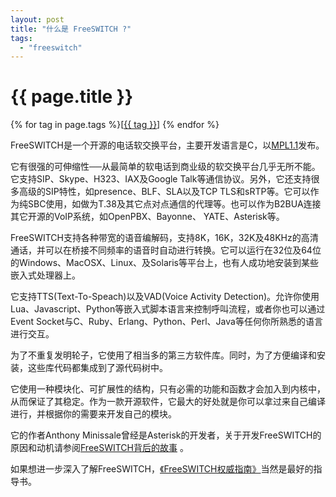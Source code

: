 ```yaml
---
layout: post
title: "什么是 FreeSWITCH ?"
tags:
  - "freeswitch"
---
```


# {{ page.title }}

<div class="tags">
{% for tag in page.tags %}[<a class="tag" href="/tags.html#{{ tag }}">{{ tag }}</a>] {% endfor %}
</div>


FreeSWITCH是一个开源的电话软交换平台，主要开发语言是C，以[MPL1.1](http://www.opensource.org/licenses/mozilla1.1.php)发布。


它有很强的可伸缩性──从最简单的软电话到商业级的软交换平台几乎无所不能。它支持SIP、Skype、H323、IAX及Google Talk等通信协议。另外，它还支持很多高级的SIP特性，如presence、BLF、SLA以及TCP TLS和sRTP等。它可以作为纯SBC使用，如做为T.38及其它点对点通信的代理等。也可以作为B2BUA连接其它开源的VoIP系统，如OpenPBX、Bayonne、 YATE、Asterisk等。

FreeSWITCH支持各种带宽的语音编解码，支持8K，16K，32K及48KHz的高清通话，并可以在桥接不同频率的语音时自动进行转换。它可以运行在32位及64位的Windows、MacOSX、Linux、及Solaris等平台上，也有人成功地安装到某些嵌入式处理器上。

它支持TTS(Text-To-Speach)以及VAD(Voice Activity Detection)。允许你使用Lua、Javascript、Python等嵌入式脚本语言来控制呼叫流程，或者你也可以通过Event Socket与C、Ruby、Erlang、Python、Perl、Java等任何你所熟悉的语言进行交互。

为了不重复发明轮子，它使用了相当多的第三方软件库。同时，为了方便编译和安装，这些库代码都集成到了源代码树中。

它使用一种模块化、可扩展性的结构，只有必需的功能和函数才会加入到内核中，从而保证了其稳定。作为一款开源软件，它最大的好处就是你可以拿过来自己编译进行，并根据你的需要来开发自己的模块。

它的作者Anthony Minissale曾经是Asterisk的开发者，关于开发FreeSWITCH的原因和动机请参阅[FreeSWITCH背后的故事](http://www.dujinfang.com/past/2009/10/31/freeswitchbei-hou-de-gu-shi/) 。

如果想进一步深入了解FreeSWITCH，[《FreeSWITCH权威指南》](http://book.dujinfang.com)当然是最好的指导书。
